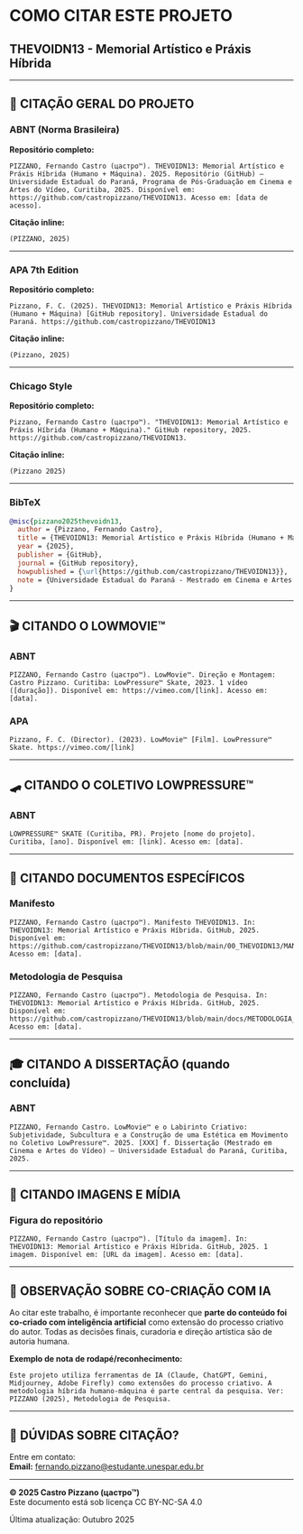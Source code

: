 # COMO CITAR ESTE PROJETO
## THEVOIDN13 - Memorial Artístico e Práxis Híbrida

---

## 📖 CITAÇÃO GERAL DO PROJETO

### ABNT (Norma Brasileira)

**Repositório completo:**
```
PIZZANO, Fernando Castro (цастро™). THEVOIDN13: Memorial Artístico e Práxis Híbrida (Humano + Máquina). 2025. Repositório (GitHub) – Universidade Estadual do Paraná, Programa de Pós-Graduação em Cinema e Artes do Vídeo, Curitiba, 2025. Disponível em: https://github.com/castropizzano/THEVOIDN13. Acesso em: [data de acesso].
```

**Citação inline:**
```
(PIZZANO, 2025)
```

---

### APA 7th Edition

**Repositório completo:**
```
Pizzano, F. C. (2025). THEVOIDN13: Memorial Artístico e Práxis Híbrida (Humano + Máquina) [GitHub repository]. Universidade Estadual do Paraná. https://github.com/castropizzano/THEVOIDN13
```

**Citação inline:**
```
(Pizzano, 2025)
```

---

### Chicago Style

**Repositório completo:**
```
Pizzano, Fernando Castro (цастро™). "THEVOIDN13: Memorial Artístico e Práxis Híbrida (Humano + Máquina)." GitHub repository, 2025. https://github.com/castropizzano/THEVOIDN13.
```

**Citação inline:**
```
(Pizzano 2025)
```

---

### BibTeX

```bibtex
@misc{pizzano2025thevoidn13,
  author = {Pizzano, Fernando Castro},
  title = {THEVOIDN13: Memorial Artístico e Práxis Híbrida (Humano + Máquina)},
  year = {2025},
  publisher = {GitHub},
  journal = {GitHub repository},
  howpublished = {\url{https://github.com/castropizzano/THEVOIDN13}},
  note = {Universidade Estadual do Paraná - Mestrado em Cinema e Artes do Vídeo}
}
```

---

## 🎬 CITANDO O LOWMOVIE™

### ABNT
```
PIZZANO, Fernando Castro (цастро™). LowMovie™. Direção e Montagem: Castro Pizzano. Curitiba: LowPressure™ Skate, 2023. 1 vídeo ([duração]). Disponível em: https://vimeo.com/[link]. Acesso em: [data].
```

### APA
```
Pizzano, F. C. (Director). (2023). LowMovie™ [Film]. LowPressure™ Skate. https://vimeo.com/[link]
```

---

## 🛹 CITANDO O COLETIVO LOWPRESSURE™

### ABNT
```
LOWPRESSURE™ SKATE (Curitiba, PR). Projeto [nome do projeto]. Curitiba, [ano]. Disponível em: [link]. Acesso em: [data].
```

---

## 📄 CITANDO DOCUMENTOS ESPECÍFICOS

### Manifesto
```
PIZZANO, Fernando Castro (цастро™). Manifesto THEVOIDN13. In: THEVOIDN13: Memorial Artístico e Práxis Híbrida. GitHub, 2025. Disponível em: https://github.com/castropizzano/THEVOIDN13/blob/main/00_THEVOIDN13/MANIFESTO.md. Acesso em: [data].
```

### Metodologia de Pesquisa
```
PIZZANO, Fernando Castro (цастро™). Metodologia de Pesquisa. In: THEVOIDN13: Memorial Artístico e Práxis Híbrida. GitHub, 2025. Disponível em: https://github.com/castropizzano/THEVOIDN13/blob/main/docs/METODOLOGIA_PESQUISA.md. Acesso em: [data].
```

---

## 🎓 CITANDO A DISSERTAÇÃO (quando concluída)

### ABNT
```
PIZZANO, Fernando Castro. LowMovie™ e o Labirinto Criativo: Subjetividade, Subcultura e a Construção de uma Estética em Movimento no Coletivo LowPressure™. 2025. [XXX] f. Dissertação (Mestrado em Cinema e Artes do Vídeo) – Universidade Estadual do Paraná, Curitiba, 2025.
```

---

## 📸 CITANDO IMAGENS E MÍDIA

### Figura do repositório
```
PIZZANO, Fernando Castro (цастро™). [Título da imagem]. In: THEVOIDN13: Memorial Artístico e Práxis Híbrida. GitHub, 2025. 1 imagem. Disponível em: [URL da imagem]. Acesso em: [data].
```

---

## 🤖 OBSERVAÇÃO SOBRE CO-CRIAÇÃO COM IA

Ao citar este trabalho, é importante reconhecer que **parte do conteúdo foi co-criado com inteligência artificial** como extensão do processo criativo do autor. Todas as decisões finais, curadoria e direção artística são de autoria humana.

**Exemplo de nota de rodapé/reconhecimento:**
```
Este projeto utiliza ferramentas de IA (Claude, ChatGPT, Gemini, Midjourney, Adobe Firefly) como extensões do processo criativo. A metodologia híbrida humano-máquina é parte central da pesquisa. Ver: PIZZANO (2025), Metodologia de Pesquisa.
```

---

## 📧 DÚVIDAS SOBRE CITAÇÃO?

Entre em contato:  
**Email:** fernando.pizzano@estudante.unespar.edu.br

---

**© 2025 Castro Pizzano (цастро™)**  
Este documento está sob licença CC BY-NC-SA 4.0

Última atualização: Outubro 2025
